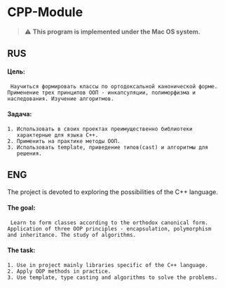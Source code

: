 # CPP-Module

> :warning: **This program is implemented under the Mac OS system.**

## RUS

#### Цель:
```
 Научиться формировать классы по ортодоксальной канонической форме.
Применение трех принципов ООП - инкапсуляции, полиморфизма и
наследования. Изучение алгоритмов.
```
#### Задача:
```
1. Использовать в своих проектах преимущественно библиотеки 
   характерные для языка С++.
2. Применить на практике методы ООП.
3. Использовать template, приведение типов(cast) и алгоритмы для
   решения.
```
## ENG

The project is devoted to exploring the possibilities of the C++ language.

#### The goal:
```
 Learn to form classes according to the orthodox canonical form.
Application of three OOP principles - encapsulation, polymorphism
and inheritance. The study of algorithms.
```
#### The task:
```
1. Use in project mainly libraries specific of the С++ language.
2. Apply OOP methods in practice.
3. Use template, type casting and algorithms to solve the problems.
```
